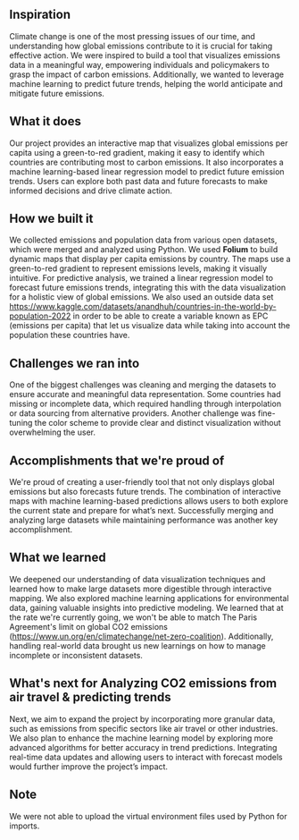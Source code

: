 ## Inspiration
Climate change is one of the most pressing issues of our time, and understanding how global emissions contribute to it is crucial for taking effective action. We were inspired to build a tool that visualizes emissions data in a meaningful way, empowering individuals and policymakers to grasp the impact of carbon emissions. Additionally, we wanted to leverage machine learning to predict future trends, helping the world anticipate and mitigate future emissions.

## What it does
Our project provides an interactive map that visualizes global emissions per capita using a green-to-red gradient, making it easy to identify which countries are contributing most to carbon emissions. It also incorporates a machine learning-based linear regression model to predict future emission trends. Users can explore both past data and future forecasts to make informed decisions and drive climate action.

## How we built it
We collected emissions and population data from various open datasets, which were merged and analyzed using Python. We used **Folium** to build dynamic maps that display per capita emissions by country. The maps use a green-to-red gradient to represent emissions levels, making it visually intuitive. For predictive analysis, we trained a linear regression model to forecast future emissions trends, integrating this with the data visualization for a holistic view of global emissions. We also used an outside data set https://www.kaggle.com/datasets/anandhuh/countries-in-the-world-by-population-2022 in order to be able to create a variable known as EPC (emissions per capita) that let us visualize data while taking into account the population these countries have.

## Challenges we ran into
One of the biggest challenges was cleaning and merging the datasets to ensure accurate and meaningful data representation. Some countries had missing or incomplete data, which required handling through interpolation or data sourcing from alternative providers. Another challenge was fine-tuning the color scheme to provide clear and distinct visualization without overwhelming the user.

## Accomplishments that we're proud of
We're proud of creating a user-friendly tool that not only displays global emissions but also forecasts future trends. The combination of interactive maps with machine learning-based predictions allows users to both explore the current state and prepare for what’s next. Successfully merging and analyzing large datasets while maintaining performance was another key accomplishment.

## What we learned
We deepened our understanding of data visualization techniques and learned how to make large datasets more digestible through interactive mapping. We also explored machine learning applications for environmental data, gaining valuable insights into predictive modeling. We learned that at the rate we're currently going, we won't be able to match The Paris Agreement's limit on global CO2 emissions (https://www.un.org/en/climatechange/net-zero-coalition). Additionally, handling real-world data brought us new learnings on how to manage incomplete or inconsistent datasets.

## What's next for Analyzing CO2 emissions from air travel & predicting trends
Next, we aim to expand the project by incorporating more granular data, such as emissions from specific sectors like air travel or other industries. We also plan to enhance the machine learning model by exploring more advanced algorithms for better accuracy in trend predictions. Integrating real-time data updates and allowing users to interact with forecast models would further improve the project’s impact.


## Note
We were not able to upload the virtual environment files used by Python for imports.
